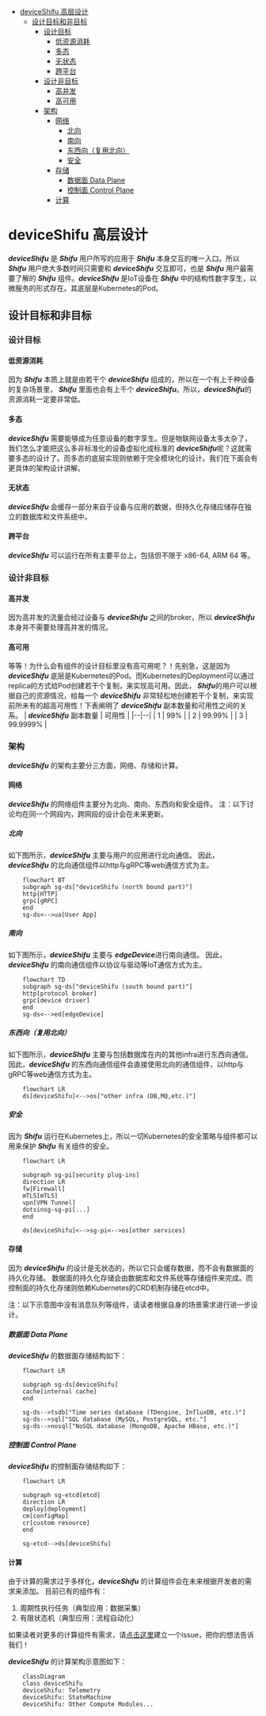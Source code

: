 - [deviceShifu 高层设计](#deviceshifu-高层设计)
  - [设计目标和非目标](#设计目标和非目标)
    - [设计目标](#设计目标)
      - [低资源消耗](#低资源消耗)
      - [多态](#多态)
      - [无状态](#无状态)
      - [跨平台](#跨平台)
    - [设计非目标](#设计非目标)
      - [高并发](#高并发)
      - [高可用](#高可用)
    - [架构](#架构)
      - [网络](#网络)
        - [北向](#北向)
        - [南向](#南向)
        - [东西向（复用北向）](#东西向复用北向)
        - [安全](#安全)
      - [存储](#存储)
        - [数据面 Data Plane](#数据面-data-plane)
        - [控制面 Control Plane](#控制面-control-plane)
      - [计算](#计算)
# deviceShifu 高层设计

***deviceShifu*** 是 ***Shifu*** 用户所写的应用于 ***Shifu*** 本身交互的唯一入口。所以 ***Shifu*** 用户绝大多数时间只需要和 ***deviceShifu*** 交互即可，也是 ***Shifu*** 用户最需要了解的 ***Shifu*** 组件。***deviceShifu*** 是IoT设备在 ***Shifu*** 中的结构性数字孪生，以微服务的形式存在。其底层是Kubernetes的Pod。

## 设计目标和非目标

### 设计目标

#### 低资源消耗

因为 ***Shifu*** 本质上就是由若干个 ***deviceShifu*** 组成的，所以在一个有上千种设备的复杂场景里， ***Shifu*** 里面也会有上千个 ***deviceShifu***。所以，***deviceShifu***的资源消耗一定要非常低。

#### 多态

***deviceShifu*** 需要能够成为任意设备的数字孪生。但是物联网设备太多太杂了，我们怎么才能把这么多非标准化的设备虚拟化成标准的 ***deviceShifu***呢？这就需要多态的设计了。而多态的底层实现则依赖于完全模块化的设计。我们在下面会有更具体的架构设计讲解。

#### 无状态

***deviceShifu*** 会缓存一部分来自于设备与应用的数据，但持久化存储应储存在独立的数据库和文件系统中。

#### 跨平台

***deviceShifu*** 可以运行在所有主要平台上，包括但不限于 x86-64, ARM 64 等。

### 设计非目标

#### 高并发

因为高并发的流量会经过设备与 ***deviceShifu*** 之间的broker，所以 ***deviceShifu*** 本身并不需要处理高并发的情况。

#### 高可用

等等！为什么会有组件的设计目标里没有高可用呢？！先别急，这是因为 ***deviceShifu*** 底层是Kubernetes的Pod。而Kubernetes的Deployment可以通过replica的方式给Pod创建若干个复制，来实现高可用。因此， ***Shifu***的用户可以根据自己的资源情况，给每一个 ***deviceShifu*** 非常轻松地创建若干个复制，来实现前所未有的超高可用性！下表阐明了 ***deviceShifu*** 副本数量和可用性之间的关系。
| ***deviceShifu*** 副本数量 | 可用性 |
|--|--|
| 1 | 99% |
| 2 | 99.99% |
| 3 | 99.9999% |

### 架构

***deviceShifu*** 的架构主要分三方面，网络、存储和计算。
#### 网络

***deviceShifu*** 的网络组件主要分为北向、南向、东西向和安全组件。
注：以下讨论均在同一个网段内，跨网段的设计会在未来更新。
##### 北向
如下图所示，***deviceShifu*** 主要与用户的应用进行北向通信。
因此，***deviceShifu*** 的北向通信组件以http与gRPC等web通信方式为主。
```mermaid
    flowchart BT
    subgraph sg-ds["deviceShifu (north bound part)"]
    http[HTTP]
    grpc[gRPC]
    end
    sg-ds<-->ua[User App]
```

##### 南向
如下图所示，***deviceShifu*** 主要与 ***edgeDevice***进行南向通信。
因此，***deviceShifu*** 的南向通信组件以协议与驱动等IoT通信方式为主。
```mermaid
    flowchart TD
    subgraph sg-ds["deviceShifu (south bound part)"]
    http[protocol broker]
    grpc[device driver]
    end
    sg-ds<-->ed[edgeDevice]
```

##### 东西向（复用北向）
如下图所示，***deviceShifu*** 主要与包括数据库在内的其他infra进行东西向通信。因此，***deviceShifu*** 的东西向通信组件会直接使用北向的通信组件，以http与gRPC等web通信方式为主。

```mermaid
    flowchart LR
    ds[deviceShifu]<-->os["other infra (DB,MQ,etc.)"]
```

##### 安全
因为 ***Shifu*** 运行在Kubernetes上，所以一切Kubernetes的安全策略与组件都可以用来保护 ***Shifu*** 有关组件的安全。
```mermaid
    flowchart LR
    
    subgraph sg-pi[security plug-ins]
    direction LR
    fw[Firewall]
    mTLS[mTLS]
    vpn[VPN Tunnel]
    dotsinsg-sg-pi[...]
    end

    ds[deviceShifu]<-->sg-pi<-->os[other services]
```

#### 存储

因为 ***deviceShifu*** 的设计是无状态的，所以它只会缓存数据，而不会有数据面的持久化存储。
数据面的持久化存储会由数据库和文件系统等存储组件来完成。而控制面的持久化存储则依赖Kubernetes的CRD机制存储在etcd中。

注：以下示意图中没有消息队列等组件，请读者根据自身的场景需求进行进一步设计。

##### 数据面 Data Plane
***deviceShifu*** 的数据面存储结构如下：
```mermaid
    flowchart LR

    subgraph sg-ds[deviceShifu]
    cache[internal cache]
    end
    
    sg-ds-->tsdb["Time series database (TDengine, InfluxDB, etc.)"]
    sg-ds-->sql["SQL database (MySQL, PostgreSQL, etc."]
    sg-ds-->nosql["NoSQL database (MongoDB, Apache HBase, etc.)"]
```

##### 控制面 Control Plane
***deviceShifu*** 的控制面存储结构如下：
```mermaid
    flowchart LR

    subgraph sg-etcd[etcd]
    direction LR
    deploy[deployment]
    cm[configMap]
    cr[custom resource]
    end

    sg-etcd-->ds[deviceShifu]
```

#### 计算

由于计算的需求过于多样化，***deviceShifu*** 的计算组件会在未来根据开发者的需求来添加。
目前已有的组件有：
1. 周期性执行任务（典型应用：数据采集）
2. 有限状态机（典型应用：流程自动化）

如果读者对更多的计算组件有需求，请[点击这里](https://github.com/Edgenesis/shifu/issues)建立一个issue，把你的想法告诉我们！

***deviceShifu*** 的计算架构示意图如下：
```mermaid
    classDiagram
    class deviceShifu
    deviceShifu: Telemetry
    deviceShifu: StateMachine
    deviceShifu: Other Compute Modules...
```

